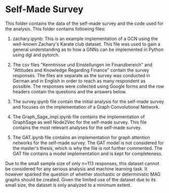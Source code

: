 
# Self-Made Survey

This folder contains the data of the self-made survey and the code used for the 
analysis. This folder contains following files:

1. zachary.ipynb: This is an example implementation of a GCN using the well-known
    Zachary's Karate club dataset. This file was used to gain a general understanding
    as to how a GNNs can be implemented in Python using dgl and pytorch. 

2. The csv files "Kenntnisse und Einstellungen im Finanzbereich" and 
    "Attitudes and Knowledge Regarding Finance" contain the survey responses. The 
    files are separate as the survey was conducted in German and in English in order
    to reach as many respondent as possible. The responses were collected using 
    Google forms and the row headers contain the questions and the answers below.

3. The survey.ipynb file contain the initial analysis for the self-made survey
    and focuses on the implementation of a Graph Convolutional Network.

4. The Graph_Sage_impl.ipynb file contains the implementation of GraphSage as well 
    Node2Vec for the self-made survey. This file contains the most relevant analyses 
    for the self-made survey.

5. The GAT.ipynb file contains an implementation for graph attention networks for the 
    self-made survey. The GAT model is not considered for the master's thesis, which 
    is why the file is not further commented. The GAT file contains a model implementation 
    and is kept for completeness. 

Due to the small sample size of only n=113 responses, this dataset cannot be considered
for any serious analysis and machine learning task. It however sparked the question of 
whether stochastic or deterministic MAG graphs should be created. Given the limited use 
of the dataset due to its small size, the dataset is only analyzed to a minimum extent.
